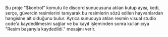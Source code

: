 Bu proje  "$kontrol" komutu ile discord sunucusuna atılan kutup ayısı, kedi, serçe, güvercin resimlerini tanıyarak bu resimlerin sözü edilen hayvanlardan hangisine ait olduğunu bulur. Ayrıca sunucuya atılan resmin visual studio code'a kaydedilmesini sağlar ve bu kayıt işleminden sonra kullanıcıya "Resim başarıyla kaydedildi." mesajını verir.
